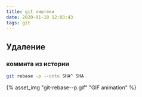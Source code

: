 ```yaml
---
title: git ништяки
date: 2020-01-10 12:03:43
tags: git
---
```


## Удаление

### коммита из истории

```bash
git rebase -p --onto SHA^ SHA
```

{% asset_img "git-rebase--p.gif" "GIF animation" %}
